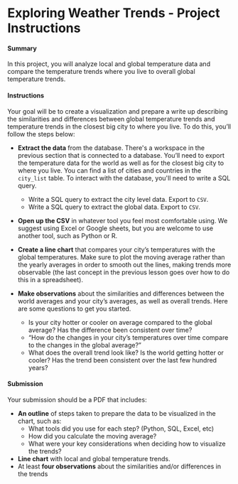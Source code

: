 # Exploring Weather Trends - Project Instructions

#### Summary
In this project, you will analyze local and global temperature data and compare the temperature trends where you live to overall global temperature trends.

#### Instructions
Your goal will be to create a visualization and prepare a write up describing the similarities and differences between global temperature trends and temperature trends in the closest big city to where you live. To do this, you’ll follow the steps below:

- **Extract the data**  from the database. There's a workspace in the previous section that is connected to a database. You’ll need to export the temperature data for the world as well as for the closest big city to where you live. You can find a list of cities and countries in the `city_list` table. To interact with the database, you'll need to write a SQL query.
    - Write a SQL query to extract the city level data. Export to `CSV`.
    - Write a SQL query to extract the global data. Export to `CSV`.
    
- **Open up the CSV** in whatever tool you feel most comfortable using. We suggest using Excel or Google sheets, but you are welcome to use another tool, such as Python or R.
- **Create a line chart** that compares your city’s temperatures with the global temperatures. Make sure to plot the moving average rather than the yearly averages in order to smooth out the lines, making trends more observable (the last concept in the previous lesson goes over how to do this in a spreadsheet).

- **Make observations** about the similarities and differences between the world averages and your city’s averages, as well as overall trends. Here are some questions to get you started.
    - Is your city hotter or cooler on average compared to the global average? Has the difference been consistent over time?
    - “How do the changes in your city’s temperatures over time compare to the changes in the global average?”
    - What does the overall trend look like? Is the world getting hotter or cooler? Has the trend been consistent over the last few hundred years?

#### Submission
Your submission should be a PDF that includes:
- **An outline** of steps taken to prepare the data to be visualized in the chart, such as:
    - What tools did you use for each step? (Python, SQL, Excel, etc)
    - How did you calculate the moving average?
    - What were your key considerations when deciding how to visualize the trends?
- **Line chart** with local and global temperature trends.
- At least **four observations** about the similarities and/or differences in the trends

